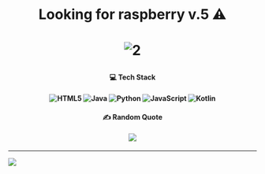 <h1 align=center
  
Looking for raspberry v.5 ⚠️ </h1>

<h1 align="center">

![2](https://github.com/Emonilo/Emonilo/assets/160317126/bc3c74eb-fa30-45bb-a270-adebdfaaa73b)

<h4 align=center
  
### 💻 Tech Stack
<h4 align=center
  
![HTML5](https://img.shields.io/badge/html5-%23E34F26.svg?style=for-the-badge&logo=html5&logoColor=white) ![Java](https://img.shields.io/badge/java-%23ED8B00.svg?style=for-the-badge&logo=openjdk&logoColor=white) ![Python](https://img.shields.io/badge/python-3670A0?style=for-the-badge&logo=python&logoColor=ffdd54) ![JavaScript](https://img.shields.io/badge/javascript-%23323330.svg?style=for-the-badge&logo=javascript&logoColor=%23F7DF1E) ![Kotlin](https://img.shields.io/badge/kotlin-%237F52FF.svg?style=for-the-badge&logo=kotlin&logoColor=white) 
</h1>

<h4 align=center
  
### ✍️ Random Quote
<h4 align=center
  
![](https://quotes-github-readme.vercel.app/api?type=horizontal&theme=light) 
</h1>

---
[![](https://visitcount.itsvg.in/api?id=Emonilo&icon=0&color=0)](https://visitcount.itsvg.in)

